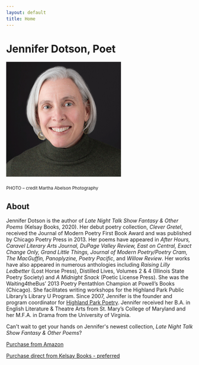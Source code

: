 ```yaml
---
layout: default
title: Home
---
```


# Jennifer Dotson, Poet


![Jennifer Dotson Headshot](images/headshotLNTSFcropped.gif)

<sub>PHOTO – credit Martha Abelson Photography</sub>


## About
Jennifer Dotson is the author of *Late Night Talk Show Fantasy & Other Poems* (Kelsay
Books, 2020). Her debut poetry collection, *Clever Gretel*, received the Journal of
Modern Poetry First Book Award and was published by Chicago Poetry Press in 2013.
Her poems have appeared in *After Hours, Caravel Literary Arts Journal, DuPage
Valley Review, East on Central, Exact Change Only, Grand Little Things, Journal of Modern Poetry/Poetry
Cram, The MacGuffin, Panoplyzine, Poetry Pacific*, and *Willow Review*. Her works have
also appeared in numerous anthologies including *Raising Lilly Ledbetter* (Lost Horse
Press), Distilled Lives, Volumes 2 & 4 (Illinois State Poetry Society) and *A
Midnight Snack* (Poetic License Press). She was the Waiting4theBus’ 2013 Poetry
Pentathlon Champion at Powell’s Books (Chicago). She facilitates writing
workshops for the Highland Park Public Library’s Library U Program. Since 2007,
Jennifer is the founder and program coordinator for [Highland Park Poetry](http://highlandparkpoetry.org/).
Jennifer received her B.A. in English Literature & Theatre Arts from St. Mary’s
College of Maryland and her M.F.A. in Drama from the University of Virginia.


Can't wait to get your hands on Jennifer's newest collection, 
*Late Night Talk Show Fantasy & Other Poems*?

[Purchase from Amazon](https://www.amazon.com/Late-Night-Fantasy-Other-Poems/dp/1952326036/ref=sr_1_2?dchild=1&keywords=late+night+talk+show+fantasy+jennifer+dotson&qid=1592663757&sr=8-2)

[Purchase direct from Kelsay Books - preferred](https://kelsaybooks.com/products/late-night-talk-show-fantasy-other-poems?_pos=1&_sid=2a34b182f&_ss=r)
